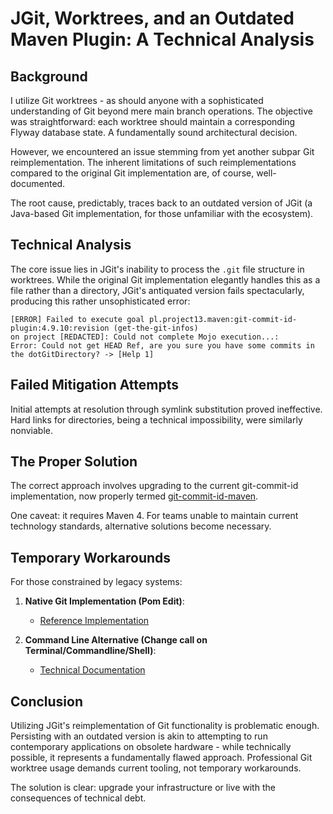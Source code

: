# JGit, Worktrees, and an Outdated Maven Plugin: A Technical Analysis

## Background

I utilize Git worktrees - as should anyone with a sophisticated understanding of Git beyond mere main branch operations. The objective was straightforward: each worktree should maintain a corresponding Flyway database state. A fundamentally sound architectural decision.

However, we encountered an issue stemming from yet another subpar Git reimplementation. The inherent limitations of such reimplementations compared to the original Git implementation are, of course, well-documented.

The root cause, predictably, traces back to an outdated version of JGit (a Java-based Git implementation, for those unfamiliar with the ecosystem).

## Technical Analysis

The core issue lies in JGit's inability to process the `.git` file structure in worktrees. While the original Git implementation elegantly handles this as a file rather than a directory, JGit's antiquated version fails spectacularly, producing this rather unsophisticated error:

```shell
[ERROR] Failed to execute goal pl.project13.maven:git-commit-id-plugin:4.9.10:revision (get-the-git-infos) 
on project [REDACTED]: Could not complete Mojo execution...: 
Error: Could not get HEAD Ref, are you sure you have some commits in the dotGitDirectory? -> [Help 1]
```

## Failed Mitigation Attempts

Initial attempts at resolution through symlink substitution proved ineffective. Hard links for directories, being a technical impossibility, were similarly nonviable.

## The Proper Solution

The correct approach involves upgrading to the current git-commit-id implementation, now properly termed [git-commit-id-maven](https://github.com/git-commit-id/git-commit-id-maven-plugin).

One caveat: it requires Maven 4. For teams unable to maintain current technology standards, alternative solutions become necessary.

## Temporary Workarounds

For those constrained by legacy systems:

1. **Native Git Implementation (Pom Edit)**:
   - [Reference Implementation](https://github.com/eolivelli/kop/commit/1753b6b10eac0dee7f15e156b430fbeecae8790b)

2. **Command Line Alternative (Change call on Terminal/Commandline/Shell)**:
   - [Technical Documentation](https://github.com/git-commit-id/git-commit-id-maven-plugin/issues/215)

## Conclusion

Utilizing JGit's reimplementation of Git functionality is problematic enough. Persisting with an outdated version is akin to attempting to run contemporary applications on obsolete hardware - while technically possible, it represents a fundamentally flawed approach. Professional Git worktree usage demands current tooling, not temporary workarounds.

The solution is clear: upgrade your infrastructure or live with the consequences of technical debt.
